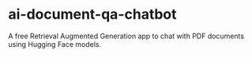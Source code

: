 # ai-document-qa-chatbot
A free Retrieval Augmented Generation app to chat with PDF documents using Hugging Face models.
